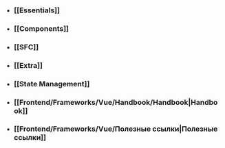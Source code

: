 - ### [[Essentials]]
- ### [[Components]]
- ### [[SFC]]
- ### [[Extra]]
- ### [[State Management]]
- ### [[Frontend/Frameworks/Vue/Handbook/Handbook|Handbook]]
- ### [[Frontend/Frameworks/Vue/Полезные ссылки|Полезные ссылки]]
